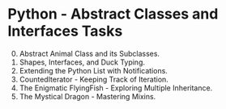 # Python - Abstract Classes and Interfaces Tasks
0. Abstract Animal Class and its Subclasses.
1. Shapes, Interfaces, and Duck Typing.
2. Extending the Python List with Notifications.
3. CountedIterator - Keeping Track of Iteration.
4. The Enigmatic FlyingFish - Exploring Multiple Inheritance.
5. The Mystical Dragon - Mastering Mixins.
